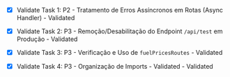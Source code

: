 - [x] Validate Task 1: P2 - Tratamento de Erros Assíncronos em Rotas (Async Handler) - Validated
- [x] Validate Task 2: P3 - Remoção/Desabilitação do Endpoint `/api/test` em Produção - Validated
- [x] Validate Task 3: P3 - Verificação e Uso de `fuelPricesRoutes` - Validated
- [x] Validate Task 4: P3 - Organização de Imports - Validated - Validated


